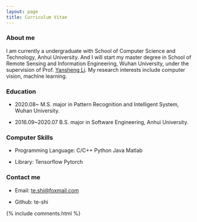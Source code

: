```yaml
---
layout: page
title: Curriculum Vitae 
---
```

### About me

I am currently a undergraduate with School of Computer Science and Technology, Anhui University. And I will start my master degree in School of Remote Sensing and Information Engineering, Wuhan University, under the supervision of Prof. <a href="http://www.escience.cn/people/liyansheng01/index.html">Yansheng Li</a>. My research interests include computer vision, machine learning.


### Education

* 2020.08~ M.S. major in Pattern Recognition and Intelligent System, Wuhan University.

* 2016.09~2020.07 B.S. major in Software Engineering, Anhui University.	


### Computer Skills

* Programming Language: C/C++ Python Java Matlab

* Library: Tensorflow Pytorch

### Contact me  

* Email: te.shi@foxmail.com   
 
* Github: te-shi    
 



{% include comments.html %}

